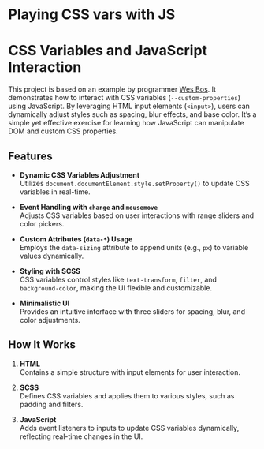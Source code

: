 # Playing CSS vars with JS

# CSS Variables and JavaScript Interaction

This project is based on an example by programmer [Wes Bos](https://wesbos.com/). It demonstrates how to interact with CSS variables (`--custom-properties`) using JavaScript. By leveraging HTML input elements (`<input>`), users can dynamically adjust styles such as spacing, blur effects, and base color. It’s a simple yet effective exercise for learning how JavaScript can manipulate DOM and custom CSS properties.

## Features

- **Dynamic CSS Variables Adjustment**  
  Utilizes `document.documentElement.style.setProperty()` to update CSS variables in real-time.

- **Event Handling with `change` and `mousemove`**  
  Adjusts CSS variables based on user interactions with range sliders and color pickers.

- **Custom Attributes (`data-*`) Usage**  
  Employs the `data-sizing` attribute to append units (e.g., `px`) to variable values dynamically.

- **Styling with SCSS**  
  CSS variables control styles like `text-transform`, `filter`, and `background-color`, making the UI flexible and customizable.

- **Minimalistic UI**  
  Provides an intuitive interface with three sliders for spacing, blur, and color adjustments.

## How It Works

1. **HTML**  
   Contains a simple structure with input elements for user interaction.

2. **SCSS**  
   Defines CSS variables and applies them to various styles, such as padding and filters.

3. **JavaScript**  
   Adds event listeners to inputs to update CSS variables dynamically, reflecting real-time changes in the UI.

